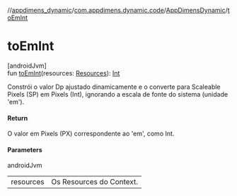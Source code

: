 //[appdimens_dynamic](../../../index.md)/[com.appdimens.dynamic.code](../index.md)/[AppDimensDynamic](index.md)/[toEmInt](to-em-int.md)

# toEmInt

[androidJvm]\
fun [toEmInt](to-em-int.md)(resources: [Resources](https://developer.android.com/reference/kotlin/android/content/res/Resources.html)): [Int](https://kotlinlang.org/api/core/kotlin-stdlib/kotlin/-int/index.html)

Constrói o valor Dp ajustado dinamicamente e o converte para Scaleable Pixels (SP) em Pixels (Int), ignorando a escala de fonte do sistema (unidade 'em').

#### Return

O valor em Pixels (PX) correspondente ao 'em', como Int.

#### Parameters

androidJvm

| | |
|---|---|
| resources | Os Resources do Context. |